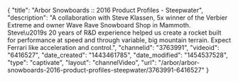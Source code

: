 {
    "title": "Arbor Snowboards :: 2016 Product Profiles - Steepwater",
    "description": "A collaboration with Steve Klassen, 5x winner of the Verbier Extreme and owner Wave Rave Snowboard Shop in Mammoth. Steve\u2019s 20 years of R&D experience helped us create a rocket built for performance at speed and through variable, big mountain terrain. Expect Ferrari like acceleration and control.",
    "channelid": "3763991",
    "videoid": "6416527",
    "date_created": "1443461785",
    "date_modified": "1454537528",
    "type": "captivate",
    "layout": "channelVideo",
    "url": "\/arbor\/arbor-snowboards-2016-product-profiles-steepwater\/3763991-6416527"
}
